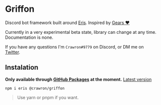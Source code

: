 # **Griffon**

Discord bot framework built around [Eris](https://abal.moe/Eris/). Inspired by [Gears ♥](https://gears.enitoni.dev/)

Currently in a very experimental beta state, library can change at any time. Documentation is none.

If you have any questions I'm `Crawron#9779` on Discord, or DM me on [Twitter](https://twitter.com/caawron).

## Instalation

**Only available through [GitHub Packages](https://help.github.com/en/github/managing-packages-with-github-packages/configuring-npm-for-use-with-github-packages#installing-a-package) at the moment.** [Latest version](https://github.com/Crawron/griffon/packages/118955)

```pwsh
npm i eris @crawron/griffon
```

> Use yarn or pnpm if you want.
